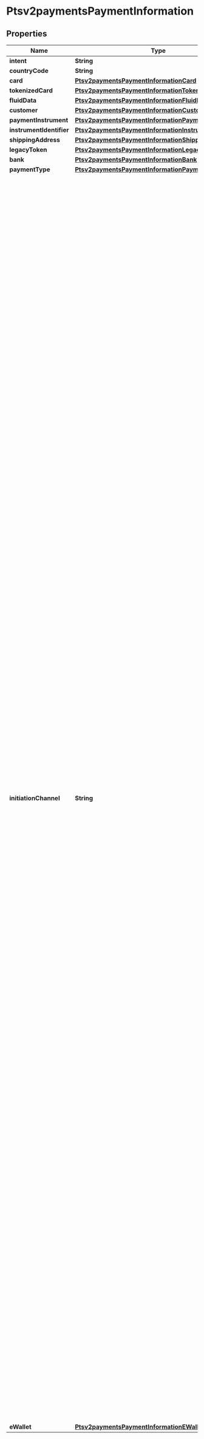 
# Ptsv2paymentsPaymentInformation

## Properties
Name | Type | Description | Notes
------------ | ------------- | ------------- | -------------
**intent** | **String** | Intent.  |  [optional]
**countryCode** | **String** | Country code.  |  [optional]
**card** | [**Ptsv2paymentsPaymentInformationCard**](Ptsv2paymentsPaymentInformationCard.md) |  |  [optional]
**tokenizedCard** | [**Ptsv2paymentsPaymentInformationTokenizedCard**](Ptsv2paymentsPaymentInformationTokenizedCard.md) |  |  [optional]
**fluidData** | [**Ptsv2paymentsPaymentInformationFluidData**](Ptsv2paymentsPaymentInformationFluidData.md) |  |  [optional]
**customer** | [**Ptsv2paymentsPaymentInformationCustomer**](Ptsv2paymentsPaymentInformationCustomer.md) |  |  [optional]
**paymentInstrument** | [**Ptsv2paymentsPaymentInformationPaymentInstrument**](Ptsv2paymentsPaymentInformationPaymentInstrument.md) |  |  [optional]
**instrumentIdentifier** | [**Ptsv2paymentsPaymentInformationInstrumentIdentifier**](Ptsv2paymentsPaymentInformationInstrumentIdentifier.md) |  |  [optional]
**shippingAddress** | [**Ptsv2paymentsPaymentInformationShippingAddress**](Ptsv2paymentsPaymentInformationShippingAddress.md) |  |  [optional]
**legacyToken** | [**Ptsv2paymentsPaymentInformationLegacyToken**](Ptsv2paymentsPaymentInformationLegacyToken.md) |  |  [optional]
**bank** | [**Ptsv2paymentsPaymentInformationBank**](Ptsv2paymentsPaymentInformationBank.md) |  |  [optional]
**paymentType** | [**Ptsv2paymentsPaymentInformationPaymentType**](Ptsv2paymentsPaymentInformationPaymentType.md) |  |  [optional]
**initiationChannel** | **String** | Mastercard-defined code that indicates how the account information was obtained.  - &#x60;00&#x60;: Card - &#x60;01&#x60;: Mobile Network Operator (MNO) controlled removable secure element (SIM or UICC) personalized for use with a mobile phone or smartphone - &#x60;02&#x60;: Key fob - &#x60;03&#x60;: Watch using a contactless chip or a fixed (non-removable) secure element not controlled by the MNO - &#x60;04&#x60;: Mobile tag - &#x60;05&#x60;: Wristband - &#x60;06&#x60;: Mobile phone case or sleeve - &#x60;07&#x60;: Mobile phone or smartphone with a fixed (non-removable) secure element controlled by the MNO,for example, code division multiple access (CDMA) - &#x60;08&#x60;: Removable secure element not controlled by the MNO, for example, memory card personalized forused with a mobile phone or smartphone - &#x60;09&#x60;: Mobile Phone or smartphone with a fixed (non-removable) secure element not controlled by the MNO - &#x60;10&#x60;: MNO controlled removable secure element (SIM or UICC) personalized for use with a tablet or e-book - &#x60;11&#x60;: Tablet or e-book with a fixed (non-removable) secure element controlled by the MNO - &#x60;12&#x60;: Removable secure element not controlled by the MNO, for example, memory card personalized foruse with a tablet or e-book - &#x60;13&#x60;: Tablet or e-book with fixed (non-removable) secure element not controlled by the MNO - &#x60;14&#x60;: Mobile phone or smartphone with a payment application running in a host processor - &#x60;15&#x60;: Tablet or e-book with a payment application running in a host processor - &#x60;16&#x60;: Mobile phone or smartphone with a payment application running in the Trusted ExecutionEnvironment (TEE) of a host processor - &#x60;17&#x60;: Tablet or e-book with a payment application running in the TEE of a host processor - &#x60;18&#x60;: Watch with a payment application running in the TEE of a host processor - &#x60;19&#x60;: Watch with a payment application running in a host processor  Values from 20–99 exclusively indicate the form factor only without also indicating the storage technology  - &#x60;20&#x60;: Card - &#x60;21&#x60;: Phone e.g. Mobile Phone - &#x60;22&#x60;: Tablet/e-reader - &#x60;23&#x60;: Watch/Wristband e.g. Watch or wristband, including a fitness band, smart strap, disposable band, watch add-on, and security/ID band - &#x60;24&#x60;: Sticker - &#x60;25&#x60;: PC - &#x60;26&#x60;: Device Peripheral e.g. mobile phone case or sleeve - &#x60;27&#x60;: Tag e.g. key fob or mobile tag - &#x60;28&#x60;: Jewelry e.g. ring, bracelet, necklace and cuff links - &#x60;29&#x60;: Fashion Accessory e.g. handbag, bag charm and glasses - &#x60;30&#x60;: Garment e.g. dress - &#x60;31&#x60;: Domestic Appliance e.g refrigerator, washing machine - &#x60;32&#x60;: Vehicle e.g. vehicle, including vehicle attached devices - &#x60;33&#x60;: Media/Gaming Device e.g. media or gaming device, including a set top box, media player and television  34–99 are reserved for future form factors. Any value in this range may occur within form factor and transaction data without prior notice.  This field is supported only for Mastercard on CyberSource through VisaNet. When initiation channel is not provided via this API field, the value is extracted from EMV tag 9F6E for Mastercard transactions. To enable this feature please call support.  #### Used by **Authorization** Optional field.  |  [optional]
**eWallet** | [**Ptsv2paymentsPaymentInformationEWallet**](Ptsv2paymentsPaymentInformationEWallet.md) |  |  [optional]



